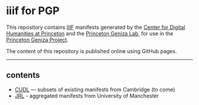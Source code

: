 # iiif for PGP

This repository contains [IIIF](http://iiif.io) manifests generated 
by the [Center for Digital Humanities at Princeton](http://cdh.princeton.edu)
and the [Princeton Geniza Lab](https://genizalab.princeton.edu/), for 
use in the [Princeton Geniza Project](https://geniza.princeton.edu/).

The content of this repository is published online using GitHub pages.

--- 

## contents

- [CUDL](cudl) — subsets of existing manifests from Cambridge (to come)
- [JRL](jrl) - aggregated manifests from University of Manchester 

